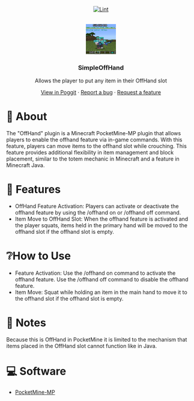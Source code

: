 <!-- PROJECT BADGES -->
<div align="center">

[![Lint](https://poggit.pmmp.io/ci.shield/MyFreds/SimpleOffHand/SimpleOffHand)](https://poggit.pmmp.io/ci/MyFreds/SimpleOffHand/SimpleOffHand)

</div>


<!-- PROJECT LOGO -->
<br />
<div align="center">
  <img src="https://github.com/MyFreds/SimpleOffHand/blob/main/icon-offhand.jpg" alt="Logo" width="80" height="80">
  <h3>SimpleOffHand</h3>
  <p align="center">
    Allows the player to put any item in their OffHand slot


[View in Poggit](https://poggit.pmmp.io/p/SimpleOffHand/SimpleOffHand) · [Report a bug](https://github.com/MyFreds/SimpleOffHand/issues) · [Request a feature](https://github.com/MyFreds/SimpleOffHand/issues)

  </p>
</div>


<!-- ABOUT THE PROJECT -->

# 📔 About
The "OffHand" plugin is a Minecraft PocketMine-MP plugin that allows players to enable the offhand feature via in-game commands. With this feature, players can move items to the offhand slot while crouching. This feature provides additional flexibility in item management and block placement, similar to the totem mechanic in Minecraft and a feature in Minecraft Java.

# 📌 Features
- OffHand Feature Activation: Players can activate or deactivate the offhand feature by using the /offhand on or /offhand off command.
- Item Move to OffHand Slot: When the offhand feature is activated and the player squats, items held in the primary hand will be moved to the offhand slot if the offhand slot is empty.

# ❔How to Use
- Feature Activation: Use the /offhand on command to activate the offhand feature. Use the /offhand off command to disable the offhand feature.
- Item Move: Squat while holding an item in the main hand to move it to the offhand slot if the offhand slot is empty.

# 📜 Notes
Because this is OffHand in PocketMine it is limited to the mechanism that items placed in the OffHand slot cannot function like in Java.

# 💻 Software
- [PocketMine-MP](https://github.com/pmmp/PocketMine-MP/releases)
